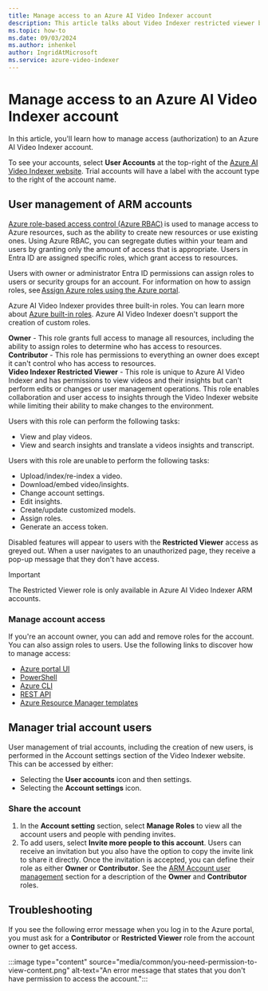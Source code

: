 ```yaml
---
title: Manage access to an Azure AI Video Indexer account
description: This article talks about Video Indexer restricted viewer built-in role. This role is an account level permission, which allows users to grant restricted access to a specific user or security group. 
ms.topic: how-to
ms.date: 09/03/2024
ms.author: inhenkel
author: IngridAtMicrosoft
ms.service: azure-video-indexer
---
```


# Manage access to an Azure AI Video Indexer account

In this article, you'll learn how to manage access (authorization) to an Azure AI Video Indexer account.

To see your accounts, select **User Accounts** at the top-right of the [Azure AI Video Indexer website](https://videoindexer.ai/). Trial accounts will have a label with the account type to the right of the account name.

## User management of ARM accounts

[Azure role-based access control (Azure RBAC)](/azure/role-based-access-control/overview) is used to manage access to Azure resources, such as the ability to create new resources or use existing ones. Using Azure RBAC, you can segregate duties within your team and users by granting only the amount of access that is appropriate. Users in Entra ID are assigned specific roles, which grant access to resources. 

Users with owner or administrator Entra ID permissions can assign roles to users or security groups for an account. For information on how to assign roles, see [Assign Azure roles using the Azure portal](/azure/role-based-access-control/role-assignments-portal). 

Azure AI Video Indexer provides three built-in roles. You can learn more about [Azure built-in roles](/azure/role-based-access-control/built-in-roles). Azure AI Video Indexer doesn't support the creation of custom roles. 

**Owner** - This role grants full access to manage all resources, including the ability to assign roles to determine who has access to resources.  
**Contributor** - This role has permissions to everything an owner does except it can't control who has access to resources.  
**Video Indexer Restricted Viewer** - This role is unique to Azure AI Video Indexer and has permissions to view videos and their insights but can't perform edits or changes or user management operations. This role enables collaboration and user access to insights through the Video Indexer website while limiting their ability to make changes to the environment.  

Users with this role can perform the following tasks: 

- View and play videos.  
- View and search insights and translate a videos insights and transcript.

Users with this role are unable to perform the following tasks: 

- Upload/index/re-index a video. 
- Download/embed video/insights.
- Change account settings.
- Edit insights.
- Create/update customized models.
- Assign roles.
- Generate an access token.

Disabled features will appear to users with the **Restricted Viewer** access as greyed out. When a user navigates to an unauthorized page, they receive a pop-up message that they don't have access. 

> [!Important]
> The Restricted Viewer role is only available in Azure AI Video Indexer ARM accounts. 
>

### Manage account access

If you're an account owner, you can add and remove roles for the account. You can also assign roles to users. Use the following links to discover how to manage access: 

- [Azure portal UI](/azure/role-based-access-control/role-assignments-portal)
- [PowerShell](/azure/role-based-access-control/role-assignments-powershell) 
- [Azure CLI](/azure/role-based-access-control/role-assignments-cli) 
- [REST API](/azure/role-based-access-control/role-assignments-rest) 
- [Azure Resource Manager templates](/azure/role-based-access-control/role-assignments-template) 

## Manager trial account users  

User management of trial accounts, including the creation of new users, is performed in the Account settings section of the Video Indexer website. This can be accessed by either: 

- Selecting the **User accounts** icon and then settings. 
- Selecting the **Account settings** icon.

### Share the account

1. In the **Account setting** section, select **Manage Roles** to view all the account users and people with pending invites. 
1. To add users, select **Invite more people to this account**. Users can receive an invitation but you also have the option to copy the invite link to share it directly. Once the invitation is accepted, you can define their role as either **Owner** or **Contributor**. See the [ARM Account user management](#user-management-of-arm-accounts) section for a description of the **Owner** and **Contributor** roles.

## Troubleshooting

If you see the following error message when you log in to the Azure portal, you must ask for a **Contributor** or **Restricted Viewer** role from the account owner to get access.

:::image type="content" source="media/common/you-need-permission-to-view-content.png" alt-text="An error message that states that you don't have permission to access the account."::: 
